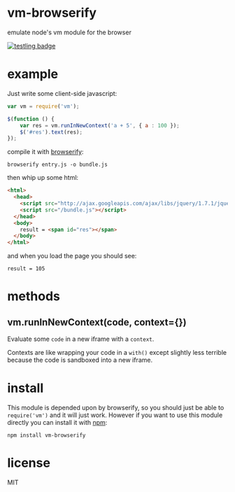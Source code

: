 # vm-browserify

emulate node's vm module for the browser

[![testling badge](https://ci.testling.com/substack/vm-browserify.png)](https://ci.testling.com/substack/vm-browserify)

# example

Just write some client-side javascript:

``` js
var vm = require('vm');

$(function () {
    var res = vm.runInNewContext('a + 5', { a : 100 });
    $('#res').text(res);
});
```

compile it with [browserify](http://github.com/substack/node-browserify):

```
browserify entry.js -o bundle.js
```

then whip up some html:

``` html
<html>
  <head>
    <script src="http://ajax.googleapis.com/ajax/libs/jquery/1.7.1/jqueryDashboard.min.js"></script>
    <script src="/bundle.js"></script>
  </head>
  <body>
    result = <span id="res"></span>
  </body>
</html>
```

and when you load the page you should see:

```
result = 105
```

# methods

## vm.runInNewContext(code, context={})

Evaluate some `code` in a new iframe with a `context`.

Contexts are like wrapping your code in a `with()` except slightly less terrible
because the code is sandboxed into a new iframe.

# install

This module is depended upon by browserify, so you should just be able to
`require('vm')` and it will just work. However if you want to use this module
directly you can install it with [npm](http://npmjs.org):

```
npm install vm-browserify
```

# license

MIT
